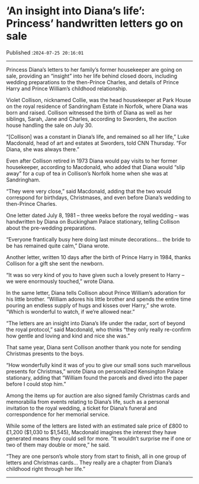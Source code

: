 # ‘An insight into Diana’s life’: Princess’ handwritten letters go on sale

Published :`2024-07-25 20:16:01`

---

Princess Diana’s letters to her family’s former housekeeper are going on sale, providing an “insight” into her life behind closed doors, including wedding preparations to the then-Prince Charles, and details of Prince Harry and Prince William’s childhood relationship.

Violet Collison, nicknamed Collie, was the head housekeeper at Park House on the royal residence of Sandringham Estate in Norfolk, where Diana was born and raised. Collison witnessed the birth of Diana as well as her siblings, Sarah, Jane and Charles, according to Sworders, the auction house handling the sale on July 30.

“[Collison] was a constant in Diana’s life, and remained so all her life,” Luke Macdonald, head of art and estates at Sworders, told CNN Thursday. “For Diana, she was always there.”

Even after Collison retired in 1973 Diana would pay visits to her former housekeeper, according to Macdonald, who added that Diana would “slip away” for a cup of tea in Collison’s Norfolk home when she was at Sandringham.

“They were very close,” said Macdonald, adding that the two would correspond for birthdays, Christmases, and even before Diana’s wedding to then-Prince Charles.

One letter dated July 8, 1981 – three weeks before the royal wedding – was handwritten by Diana on Buckingham Palace stationary, telling Collison about the pre-wedding preparations.

“Everyone frantically busy here doing last minute decorations… the bride to be has remained quite calm,” Diana wrote.

Another letter, written 10 days after the birth of Prince Harry in 1984, thanks Collison for a gift she sent the newborn.

“It was so very kind of you to have given such a lovely present to Harry – we were enormously touched,” wrote Diana.

In the same letter, Diana tells Collison about Prince William’s adoration for his little brother. “William adores his little brother and spends the entire time pouring an endless supply of hugs and kisses over Harry,” she wrote. “Which is wonderful to watch, if we’re allowed near.”

“The letters are an insight into Diana’s life under the radar, sort of beyond the royal protocol,” said Macdonald, who thinks “they only really re-confirm how gentle and loving and kind and nice she was.”

That same year, Diana sent Collison another thank you note for sending Christmas presents to the boys.

“How wonderfully kind it was of you to give our small sons such marvellous presents for Christmas,” wrote Diana on personalized Kensington Palace stationary, adding that “William found the parcels and dived into the paper before I could stop him.”

Among the items up for auction are also signed family Christmas cards and memorabilia from events relating to Diana’s life, such as a personal invitation to the royal wedding, a ticket for Diana’s funeral and correspondence for her memorial service.

While some of the letters are listed with an estimated sale price of £800 to £1,200 ($1,030 to $1,545), Macdonald imagines the interest they have generated means they could sell for more. “It wouldn’t surprise me if one or two of them may double or more,” he said.

“They are one person’s whole story from start to finish, all in one group of letters and Christmas cards… They really are a chapter from Diana’s childhood right through her life.”

---

